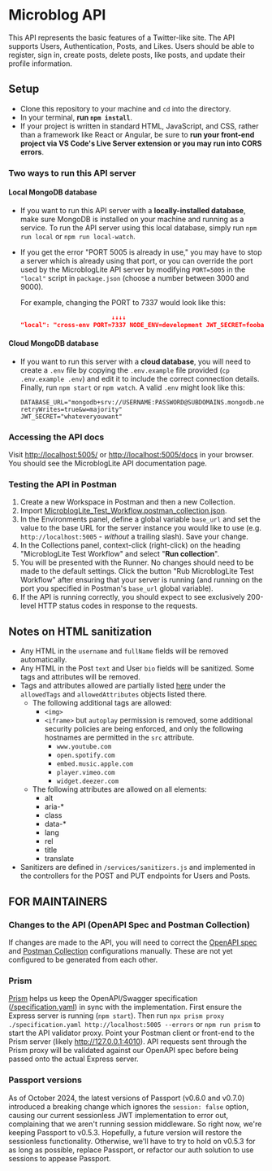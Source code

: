 # Microblog API

This API represents the basic features of a Twitter-like site. The API supports Users, Authentication, Posts, and Likes. Users should be able to register, sign in, create posts, delete posts, like posts, and update their profile information.

## Setup
- Clone this repository to your machine and `cd` into the directory.
- In your terminal, **run `npm install`**.
- If your project is written in standard HTML, JavaScript, and CSS, rather than a framework like React or Angular, be sure to **run your front-end project via VS Code's Live Server extension or you may run into CORS errors**.

### Two ways to run this API server
#### Local MongoDB database
- If you want to run this API server with a **locally-installed database**, make sure MongoDB is installed on your machine and running as a service. To run the API server using this local database, simply run `npm run local` or `npm run local-watch`.
- If you get the error "PORT 5005 is already in use," you may have to stop a server which is already using that port, or you can override the port used by the MicroblogLite API server by modifying `PORT=5005` in the `"local"` script in `package.json` (choose a number between 3000 and 9000).

    For example, changing the PORT to 7337 would look like this:
    
    ```json
                             ↓↓↓↓
    "local": "cross-env PORT=7337 NODE_ENV=development JWT_SECRET=foobar node ./bin/www",
    ```

#### Cloud MongoDB database
- If you want to run this server with a **cloud database**, you will need to create a `.env` file by copying the `.env.example` file provided (`cp .env.example .env`) and edit it to include the correct connection details. Finally, run `npm start` or `npm watch`. A valid `.env` might look like this:
  ```
  DATABASE_URL="mongodb+srv://USERNAME:PASSWORD@SUBDOMAINS.mongodb.net/microblogLite?retryWrites=true&w=majority"
  JWT_SECRET="whateveryouwant"
  ```

### Accessing the API docs
Visit [http://localhost:5005/](http://localhost:5005/) or [http://localhost:5005/docs](http://localhost:5005/docs) in your browser. You should see the MicroblogLite API documentation page.

### Testing the API in Postman
1. Create a new Workspace in Postman and then a new Collection.
2. Import [MicroblogLite_Test_Workflow.postman_collection.json](./MicroblogLite_Test_Workflow.postman_collection.json).
3. In the Environments panel, define a global variable `base_url` and set the value to the base URL for the server instance you would like to use (e.g. `http://localhost:5005` - _without_ a trailing slash). Save your change.
4. In the Collections panel, context-click (right-click) on the heading "MicroblogLite Test Workflow" and select "**Run collection**".
5. You will be presented with the Runner. No changes should need to be made to the default settings. Click the button "Rub MicroblogLite Test Workflow" after ensuring that your server is running (and running on the port you specified in Postman's `base_url` global variable).
6. If the API is running correctly, you should expect to see exclusively 200-level HTTP status codes in response to the requests.

## Notes on HTML sanitization
- Any HTML in the `username` and `fullName` fields will be removed automatically.
- Any HTML in the Post `text` and User `bio` fields will be sanitized. Some tags and attributes will be removed.
- Tags and attributes allowed are partially listed [here](https://www.npmjs.com/package/sanitize-html#default-options) under the `allowedTags` and `allowedAttributes` objects listed there. 
  - The following additional tags are allowed:
    - `<img>`
    - `<iframe>` but `autoplay` permission is removed, some additional security policies are being enforced, and only the following hostnames are permitted in the `src` attribute.
      - `www.youtube.com`
      - `open.spotify.com`
      - `embed.music.apple.com`
      - `player.vimeo.com`
      - `widget.deezer.com`
  - The following attributes are allowed on all elements:
    - alt
    - aria-*
    - class
    - data-*
    - lang
    - rel
    - title
    - translate
- Sanitizers are defined in `/services/sanitizers.js` and implemented in the controllers for the POST and PUT endpoints for Users and Posts.

## FOR MAINTAINERS

### Changes to the API (OpenAPI Spec and Postman Collection)

If changes are made to the API, you will need to correct the [OpenAPI spec](./specification.yaml) and [Postman Collection](./MicroblogLite_Test_Workflow.postman_collection.json) configurations manually. These are not yet configured to be generated from each other.

### Prism

[Prism](https://github.com/stoplightio/prism?tab=readme-ov-file#validation-proxy) helps us keep the OpenAPI/Swagger specification ([/specification.yaml](./specification.yaml)) in sync with the implementation. First ensure the Express server is running (`npm start`). Then run `npx prism proxy ./specification.yaml http://localhost:5005 --errors` or `npm run prism` to start the API validator proxy. Point your Postman client or front-end to the Prism server (likely http://127.0.0.1:4010). API requests sent through the Prism proxy will be validated against our OpenAPI spec before being passed onto the actual Express server.

### Passport versions

As of October 2024, the latest versions of Passport (v0.6.0 and v0.7.0) introduced a breaking change which ignores the `session: false` option, causing our current sessionless JWT implementation to error out, complaining that we aren't running session middleware. So right now, we're keeping Passport to v0.5.3. Hopefully, a future version will restore the sessionless functionality. Otherwise, we'll have to try to hold on v0.5.3 for as long as possible, replace Passport, or refactor our auth solution to use sessions to appease Passport.
